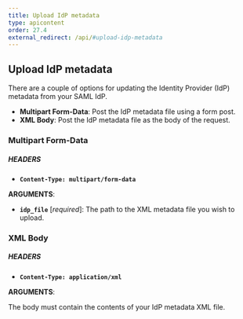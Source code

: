 ```yaml
---
title: Upload IdP metadata
type: apicontent
order: 27.4
external_redirect: /api/#upload-idp-metadata
---
```


## Upload IdP metadata

There are a couple of options for updating the Identity Provider (IdP) metadata from your SAML IdP.

* **Multipart Form-Data**: Post the IdP metadata file using a form post.
* **XML Body**: Post the IdP metadata file as the body of the request.

### Multipart Form-Data

##### HEADERS
* **`Content-Type: multipart/form-data`**


**ARGUMENTS**:

* **`idp_file`** [*required*]:
     The path to the XML metadata file you wish to upload.

### XML Body

##### HEADERS
* **`Content-Type: application/xml`**


**ARGUMENTS**:

The body must contain the contents of your IdP metadata XML file.
